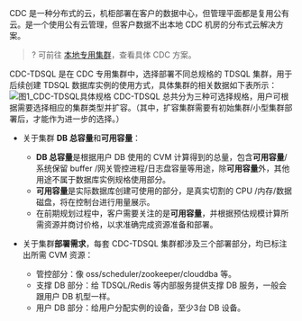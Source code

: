 CDC 是一种分布式的云，机柜部署在客户的数据中心，但管理平面都是复用公有云。是一个使用公有云管理，但客户数据不出本地 CDC 机房的分布式云解决方案。

>? 可前往 [本地专用集群](https://cloud.tencent.com/document/product/1346/49881)，查看具体 CDC 方案。

CDC-TDSQL 是在 CDC 专用集群中，选择部署不同总规格的 TDSQL 集群，用于后续创建 TDSQL 数据库实例的使用方式，具体集群的相关数据如下表所示：
![图1_CDC-TDSQL具体规格](https://qcloudimg.tencent-cloud.cn/raw/99c65698222c53c681ff4eae752cbb75.png)
CDC-TDSQL 总共分为三种可选择规格，用户可根据需要选择相应的集群类型并扩容。（其中，扩容集群需要有初始集群/小型集群部署后，才能作为进一步的选择。）

- 关于集群 **DB 总容量**和**可用容量**：
    -   **DB 总容量**是根据用户 DB 使用的 CVM 计算得到的总量，包含**可用容量**/系统保留 buffer /网关管控进程/日志盘容量等用途，除**可用容量**外，其他用途不属于数据库实例规格使用部分。
    - **可用容量**是实际数据库创建可使用的部分，是真实切割的 CPU /内存/数据磁盘，将在控制台进行用量展示。
    - 在前期规划过程中，客户需要关注的是**可用容量**，并根据预估规模计算所需资源并商讨价格，以求准确完成资源准备和部署。

- 关于集群**部署需求**，每套 CDC-TDSQL 集群都涉及三个部署部分，均已标注出所需 CVM 资源：
    - 管控部分：像 oss/scheduler/zookeeper/clouddba 等。
    - 支撑 DB 部分：给 TDSQL/Redis 等内部服务提供支撑 DB 服务，一般会跟用户 DB 机型一样。
    - 用户 DB 部分：给用户分配实例的设备，至少3台 DB 设备。
